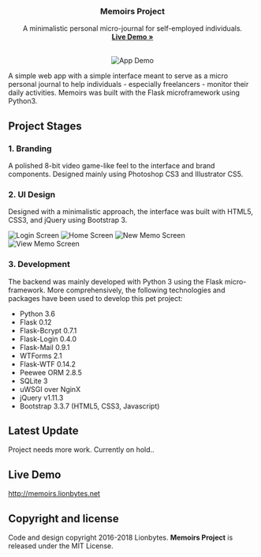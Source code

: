 ﻿<p align="center">
    <br>
  <img src="https://github.com/lionbytes/Memoirs-Project/blob/master/demo-images/logo.png" alt="">

  <h3 align="center">Memoirs Project</h3>

  <p align="center">
    A minimalistic personal micro-journal for self-employed individuals.
    <br>
    <a href="http://memoirs.lionbytes.net/"><strong>Live Demo »</strong></a>
    <br>
    <br>
  </p>
  <p align="center">
    <img src="https://github.com/lionbytes/Memoirs-Project/blob/master/demo-images/02.jpg" alt="App Demo">
  </p>
</p>

A simple web app with a simple interface meant to serve as a micro personal journal to help individuals - especially freelancers - monitor their daily activities. Memoirs was built with the Flask microframework using Python3. 

## Project Stages

### 1. Branding
A polished 8-bit video game-like feel to the interface and brand components. 
Designed mainly using Photoshop CS3 and Illustrator CS5.

### 2. UI Design
Designed with a minimalistic approach, the interface was built with HTML5, CSS3, and jQuery using Bootstrap 3.

![Login Screen](https://github.com/lionbytes/Memoirs-Project/blob/master/demo-images/03.jpg "Login Screen")
![Home Screen](https://github.com/lionbytes/Memoirs-Project/blob/master/demo-images/04.jpg "Home Screen")
![New Memo Screen](https://github.com/lionbytes/Memoirs-Project/blob/master/demo-images/05.jpg "New Memo Screen")
![View Memo Screen](https://github.com/lionbytes/Memoirs-Project/blob/master/demo-images/06.jpg "View Memo Screen")


### 3. Development
The backend was mainly developed with Python 3 using the Flask micro-framework.
More comprehensively, the following technologies and packages have been used to develop this pet project:
- Python 3.6
- Flask 0.12
- Flask-Bcrypt 0.7.1
- Flask-Login 0.4.0
- Flask-Mail 0.9.1
- WTForms 2.1
- Flask-WTF 0.14.2
- Peewee ORM 2.8.5
- SQLite 3
- uWSGI over NginX
- jQuery v1.11.3
- Bootstrap 3.3.7 (HTML5, CSS3, Javascript)

## Latest Update
Project needs more work. Currently on hold..

## Live Demo
http://memoirs.lionbytes.net

## Copyright and license
Code and design copyright 2016-2018 Lionbytes. **Memoirs Project** is released under the MIT License.
